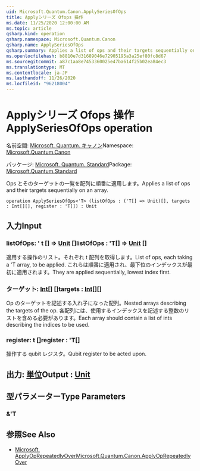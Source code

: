 ```yaml
---
uid: Microsoft.Quantum.Canon.ApplySeriesOfOps
title: Applyシリーズ Ofops 操作
ms.date: 11/25/2020 12:00:00 AM
ms.topic: article
qsharp.kind: operation
qsharp.namespace: Microsoft.Quantum.Canon
qsharp.name: ApplySeriesOfOps
qsharp.summary: Applies a list of ops and their targets sequentially on an array.
ms.openlocfilehash: b8810e7d31689046e72905195a3a25ef80fc8d67
ms.sourcegitcommit: a87c1aa8e7453360025e47ba614f25b02ea84ec3
ms.translationtype: MT
ms.contentlocale: ja-JP
ms.lasthandoff: 11/26/2020
ms.locfileid: "96218004"
---
```

# <a name="applyseriesofops-operation"></a><span data-ttu-id="702de-102">Applyシリーズ Ofops 操作</span><span class="sxs-lookup"><span data-stu-id="702de-102">ApplySeriesOfOps operation</span></span>

<span data-ttu-id="702de-103">名前空間: [Microsoft. Quantum. キャノン](xref:Microsoft.Quantum.Canon)</span><span class="sxs-lookup"><span data-stu-id="702de-103">Namespace: [Microsoft.Quantum.Canon](xref:Microsoft.Quantum.Canon)</span></span>

<span data-ttu-id="702de-104">パッケージ: [Microsoft. Quantum. Standard](https://nuget.org/packages/Microsoft.Quantum.Standard)</span><span class="sxs-lookup"><span data-stu-id="702de-104">Package: [Microsoft.Quantum.Standard](https://nuget.org/packages/Microsoft.Quantum.Standard)</span></span>


<span data-ttu-id="702de-105">Ops とそのターゲットの一覧を配列に順番に適用します。</span><span class="sxs-lookup"><span data-stu-id="702de-105">Applies a list of ops and their targets sequentially on an array.</span></span>

```qsharp
operation ApplySeriesOfOps<'T> (listOfOps : ('T[] => Unit)[], targets : Int[][], register : 'T[]) : Unit
```


## <a name="input"></a><span data-ttu-id="702de-106">入力</span><span class="sxs-lookup"><span data-stu-id="702de-106">Input</span></span>

### <a name="listofops--t--unit-"></a><span data-ttu-id="702de-107">listOfOps: ' t [] => [Unit](xref:microsoft.quantum.lang-ref.unit) []</span><span class="sxs-lookup"><span data-stu-id="702de-107">listOfOps : 'T[] => [Unit](xref:microsoft.quantum.lang-ref.unit) []</span></span>

<span data-ttu-id="702de-108">適用する操作のリスト。それぞれ t 配列を取得します。</span><span class="sxs-lookup"><span data-stu-id="702de-108">List of ops, each taking a 'T array, to be applied.</span></span> <span data-ttu-id="702de-109">これらは順番に適用され、最下位のインデックスが最初に適用されます。</span><span class="sxs-lookup"><span data-stu-id="702de-109">They are applied sequentially, lowest index first.</span></span>


### <a name="targets--int"></a><span data-ttu-id="702de-110">ターゲット: [Int](xref:microsoft.quantum.lang-ref.int)[] []</span><span class="sxs-lookup"><span data-stu-id="702de-110">targets : [Int](xref:microsoft.quantum.lang-ref.int)[][]</span></span>

<span data-ttu-id="702de-111">Op のターゲットを記述する入れ子になった配列。</span><span class="sxs-lookup"><span data-stu-id="702de-111">Nested arrays describing the targets of the op.</span></span> <span data-ttu-id="702de-112">各配列には、使用するインデックスを記述する整数のリストを含める必要があります。</span><span class="sxs-lookup"><span data-stu-id="702de-112">Each array should contain a list of ints describing the indices to be used.</span></span>


### <a name="register--t"></a><span data-ttu-id="702de-113">register: t []</span><span class="sxs-lookup"><span data-stu-id="702de-113">register : 'T[]</span></span>

<span data-ttu-id="702de-114">操作する qubit レジスタ。</span><span class="sxs-lookup"><span data-stu-id="702de-114">Qubit register to be acted upon.</span></span>



## <a name="output--unit"></a><span data-ttu-id="702de-115">出力: [単位](xref:microsoft.quantum.lang-ref.unit)</span><span class="sxs-lookup"><span data-stu-id="702de-115">Output : [Unit](xref:microsoft.quantum.lang-ref.unit)</span></span>



## <a name="type-parameters"></a><span data-ttu-id="702de-116">型パラメーター</span><span class="sxs-lookup"><span data-stu-id="702de-116">Type Parameters</span></span>

### <a name="t"></a><span data-ttu-id="702de-117">&</span><span class="sxs-lookup"><span data-stu-id="702de-117">'T</span></span>



## <a name="see-also"></a><span data-ttu-id="702de-118">参照</span><span class="sxs-lookup"><span data-stu-id="702de-118">See Also</span></span>

- [<span data-ttu-id="702de-119">Microsoft. ApplyOpRepeatedlyOver</span><span class="sxs-lookup"><span data-stu-id="702de-119">Microsoft.Quantum.Canon.ApplyOpRepeatedlyOver</span></span>](xref:Microsoft.Quantum.Canon.ApplyOpRepeatedlyOver)